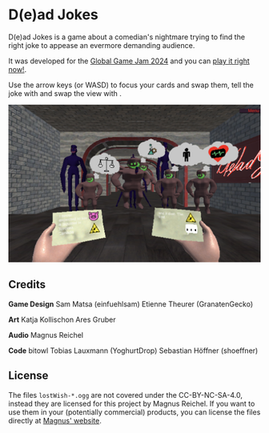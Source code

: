 # D(e)ad Jokes

D(e)ad Jokes is a game about a comedian's nightmare trying to find the right joke to appease an evermore demanding audience.

It was developed for the [Global Game Jam 2024](https://globalgamejam.org/games/2024/dead-jokes-5) and you can [play it right now!](https://shoeffner.github.io/GGJ-24-sabelkalat/).

Use the arrow keys (or WASD) to focus your cards and swap them, tell the joke with <space> and swap the view with <tab>.

![A game still showing a horror audience demanding jokes a comedian cannot fulfill.](Assets/Screenshots/audienceview_small.png)


## Credits

**Game Design**
Sam Matsa (einfuehlsam)
Etienne Theurer (GranatenGecko)

**Art**
Katja Kollischon
Ares Gruber

**Audio**
Magnus Reichel

**Code**
bitowl
Tobias Lauxmann (YoghurtDrop)
Sebastian Höffner (shoeffner)


## License

The files `lostWish-*.ogg` are not covered under the CC-BY-NC-SA-4.0, instead they are licensed for this project by Magnus Reichel.
If you want to use them in your (potentially commercial) products, you can license the files directly at [Magnus' website](https://www.magnusreichel.de/product/fifth-piano/).
